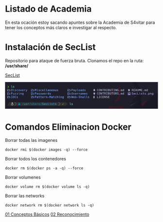 # Listado de Academia
En esta ocación estoy sacando apuntes sobre la Academia de S4vitar para tener los conceptos más claros e investigar al respecto.

# Instalación de SecList

Repositorio para ataque de fuerza bruta.
Clonamos el repo en la ruta: **/usr/share/**

[SecList](https://github.com/danielmiessler/SecLists)

![label text](imgs/01.png)

# Comandos Eliminacion Docker

Borrar todas las imagenes

```
docker rmi $(docker images -q) --force
```

Borrar todos los contenedores

```
docker rm $(docker ps -a -q) --force
```

Borrar volumenes

```
docker volume rm $(docker volume ls -q)
```

Borrar las networks

```
docker network rm $(docker network ls -q)
```

[01 Conceptos Básicos](https://github.com/sacrabma92/CiberSecurity/tree/main/03_Academia/01%20Conceptos%20Basicos)
[02 Reconocimiento](https://github.com/sacrabma92/CiberSecurity/tree/main/03_Academia/02_Reconocimiento)
